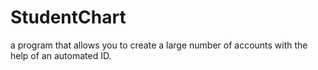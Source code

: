 # StudentChart
a program that allows you to create a large number of accounts with the help of an automated ID.
